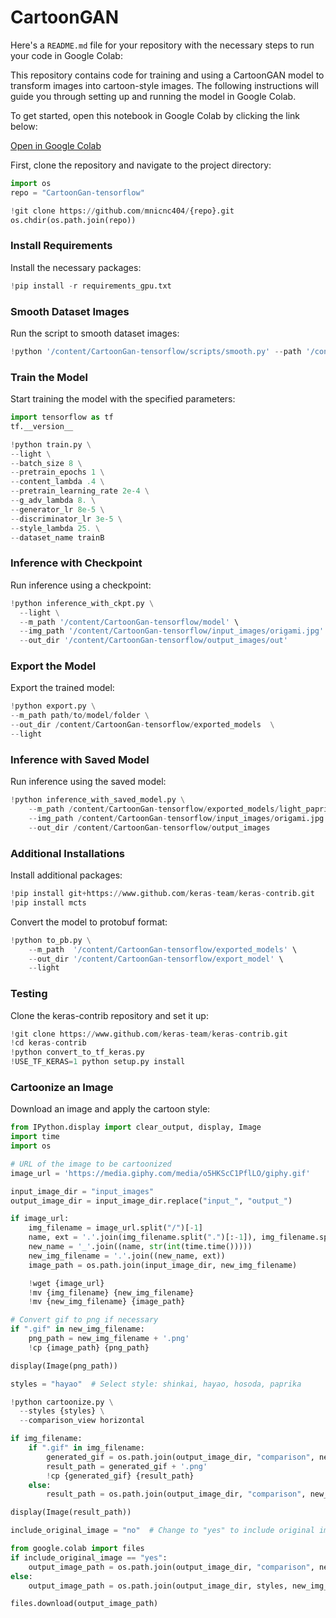 # CartoonGAN

Here's a `README.md` file for your repository with the necessary steps to run your code in Google Colab:



This repository contains code for training and using a CartoonGAN model to transform images into cartoon-style images. The following instructions will guide you through setting up and running the model in Google Colab.


To get started, open this notebook in Google Colab by clicking the link below:

[Open in Google Colab](https://colab.research.google.com/drive/1BhJpQMGSWOs3OQdjS5CcX5Yp77rEHz1M#scrollTo=KVK0kiqcUEh8)

First, clone the repository and navigate to the project directory:

```python
import os
repo = "CartoonGan-tensorflow"

!git clone https://github.com/mnicnc404/{repo}.git
os.chdir(os.path.join(repo))
```


### Install Requirements

Install the necessary packages:

```python
!pip install -r requirements_gpu.txt
```

### Smooth Dataset Images

Run the script to smooth dataset images:

```python
!python '/content/CartoonGan-tensorflow/scripts/smooth.py' --path '/content/drive/MyDrive/Colab Notebooks/Datasets/GAN_DATASET'
```

### Train the Model

Start training the model with the specified parameters:

```python
import tensorflow as tf
tf.__version__

!python train.py \
--light \
--batch_size 8 \
--pretrain_epochs 1 \
--content_lambda .4 \
--pretrain_learning_rate 2e-4 \
--g_adv_lambda 8. \
--generator_lr 8e-5 \
--discriminator_lr 3e-5 \
--style_lambda 25. \
--dataset_name trainB
```

### Inference with Checkpoint

Run inference using a checkpoint:

```python
!python inference_with_ckpt.py \
  --light \
  --m_path '/content/CartoonGan-tensorflow/model' \
  --img_path '/content/CartoonGan-tensorflow/input_images/origami.jpg' \
  --out_dir '/content/CartoonGan-tensorflow/output_images/out'
```

### Export the Model

Export the trained model:

```python
!python export.py \
--m_path path/to/model/folder \
--out_dir /content/CartoonGan-tensorflow/exported_models  \
--light
```

### Inference with Saved Model

Run inference using the saved model:

```python
!python inference_with_saved_model.py \
    --m_path /content/CartoonGan-tensorflow/exported_models/light_paprika_SavedModel \
    --img_path /content/CartoonGan-tensorflow/input_images/origami.jpg \
    --out_dir /content/CartoonGan-tensorflow/output_images
```

### Additional Installations

Install additional packages:

```python
!pip install git+https://www.github.com/keras-team/keras-contrib.git
!pip install mcts
```

Convert the model to protobuf format:

```python
!python to_pb.py \
    --m_path  '/content/CartoonGan-tensorflow/exported_models' \
    --out_dir '/content/CartoonGan-tensorflow/export_model' \
    --light
```

### Testing

Clone the keras-contrib repository and set it up:

```python
!git clone https://www.github.com/keras-team/keras-contrib.git
!cd keras-contrib
!python convert_to_tf_keras.py
!USE_TF_KERAS=1 python setup.py install
```

### Cartoonize an Image

Download an image and apply the cartoon style:

```python
from IPython.display import clear_output, display, Image
import time
import os

# URL of the image to be cartoonized
image_url = 'https://media.giphy.com/media/o5HKScC1PflLO/giphy.gif'

input_image_dir = "input_images"
output_image_dir = input_image_dir.replace("input_", "output_")

if image_url:
    img_filename = image_url.split("/")[-1]
    name, ext = '.'.join(img_filename.split(".")[:-1]), img_filename.split(".")[-1]
    new_name = '_'.join((name, str(int(time.time()))))
    new_img_filename = '.'.join((new_name, ext))
    image_path = os.path.join(input_image_dir, new_img_filename)

    !wget {image_url}
    !mv {img_filename} {new_img_filename}
    !mv {new_img_filename} {image_path}

# Convert gif to png if necessary
if ".gif" in new_img_filename:
    png_path = new_img_filename + '.png'
    !cp {image_path} {png_path}

display(Image(png_path))

styles = "hayao"  # Select style: shinkai, hayao, hosoda, paprika

!python cartoonize.py \
  --styles {styles} \
  --comparison_view horizontal

if img_filename:
    if ".gif" in img_filename:
        generated_gif = os.path.join(output_image_dir, "comparison", new_img_filename)
        result_path = generated_gif + '.png'
        !cp {generated_gif} {result_path}
    else:
        result_path = os.path.join(output_image_dir, "comparison", new_img_filename)

display(Image(result_path))

include_original_image = "no"  # Change to "yes" to include original image in the output

from google.colab import files
if include_original_image == "yes":
    output_image_path = os.path.join(output_image_dir, "comparison", new_img_filename)
else:
    output_image_path = os.path.join(output_image_dir, styles, new_img_filename)

files.download(output_image_path)
```

